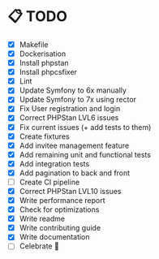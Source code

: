 # 📋  TODO 

- [X] Makefile
- [X] Dockerisation
- [X] Install phpstan
- [X] Install phpcsfixer
- [X] Lint
- [X] Update Symfony to 6x manually
- [X] Update Symfony to 7x using rector
- [X] Fix User registration and login
- [X] Correct PHPStan LVL6 issues
- [X] Fix current issues (+ add tests to them)
- [X] Create fixtures
- [X] Add invitee management feature
- [X] Add remaining unit and functional tests
- [X] Add integration tests
- [X] Add pagination to back and front
- [ ] Create CI pipeline
- [X] Correct PHPStan LVL10 issues
- [X] Write performance report
- [X] Check for optimizations
- [X] Write readme
- [X] Write contributing guide
- [X] Write documentation
- [ ] Celebrate 🎉
